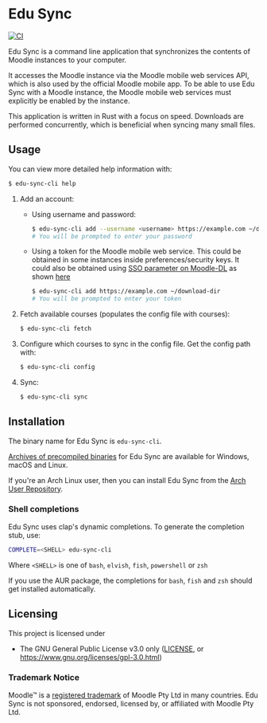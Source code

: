 # Edu Sync

[![CI](https://github.com/mkroening/edu-sync/actions/workflows/ci.yml/badge.svg)](https://github.com/mkroening/edu-sync/actions/workflows/ci.yml)

Edu Sync is a command line application that synchronizes the contents of Moodle instances to your computer.

It accesses the Moodle instance via the Moodle mobile web services API, which is also used by the official Moodle mobile app.
To be able to use Edu Sync with a Moodle instance, the Moodle mobile web services must explicitly be enabled by the instance.

This application is written in Rust with a focus on speed.
Downloads are performed concurrently, which is beneficial when syncing many small files.

## Usage

You can view more detailed help information with:

```bash
$ edu-sync-cli help
```

1.  Add an account:

    *   Using username and password:

        ```bash
        $ edu-sync-cli add --username <username> https://example.com ~/download-dir
        # You will be prompted to enter your password
        ```

    *   Using a token for the Moodle mobile web service.
        This could be obtained in some instances inside preferences/security keys.
        It could also be obtained using  [SSO parameter on Moodle-DL](https://github.com/C0D3D3V/Moodle-DL) as shown [here](https://github.com/mkroening/edu-sync/issues/9#issuecomment-2446564050)

        ```bash
        $ edu-sync-cli add https://example.com ~/download-dir
        # You will be prompted to enter your token
        ```

2.  Fetch available courses (populates the config file with courses):

    ```bash
    $ edu-sync-cli fetch
    ```

3.  Configure which courses to sync in the config file. Get the config path with:

    ```bash
    $ edu-sync-cli config
    ```

4.  Sync:

    ```bash
    $ edu-sync-cli sync
    ```

## Installation

The binary name for Edu Sync is `edu-sync-cli`.

[Archives of precompiled binaries](https://github.com/mkroening/edu-sync/releases) for Edu Sync are available for Windows, macOS and Linux.

If you're an Arch Linux user, then you can install Edu Sync from the [Arch User Repository](https://aur.archlinux.org/packages/edu-sync/).

### Shell completions

Edu Sync uses clap's dynamic completions. To generate the completion stub, use:

```sh
COMPLETE=<SHELL> edu-sync-cli
```

Where `<SHELL>` is one of `bash`, `elvish`, `fish`, `powershell` or `zsh`

If you use the AUR package, the completions for `bash`, `fish` and `zsh` should get installed automatically.

## Licensing

This project is licensed under
* The GNU General Public License v3.0 only ([LICENSE](LICENSE), or https://www.gnu.org/licenses/gpl-3.0.html)

### Trademark Notice

Moodle™ is a [registered trademark](https://moodle.com/trademarks/) of Moodle Pty Ltd in many countries. Edu Sync is not sponsored, endorsed, licensed by, or affiliated with Moodle Pty Ltd.
